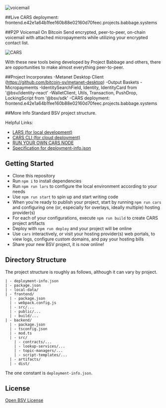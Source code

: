 ![voicemail](https://github.com/user-attachments/assets/3f1b4f17-7147-4f29-89ce-01fcba3909f6)

##Live CARS deployment:
frontend.e42e1a64b1fee160b88e02160d70feec.projects.babbage.systems

##P2P Voicemail On Bitcoin
Send encrypted, peer-to-peer, on-chain voicemail with attached micropayments while utilizing your encrypted contact list.

![CARS](https://github.com/user-attachments/assets/abb11c0b-781d-4c32-9979-4356856a7604)

With these new tools being developed by Project Babbage and others, there are opportunities to make almost everything peer-to-peer.

##Project Incorporates
-Metanet Desktop Client (https://github.com/bitcoin-sv/metanet-desktop)
-Output Baskets
-Micropaymemts
-IdentitySearchField, Identity, IdentityCard from '@bsv/identity-react'
-WalletClient, Utils, Transaction, PushDrop, LockingScript from '@bsv/sdk'
-CARS deployment: frontend.e42e1a64b1fee160b88e02160d70feec.projects.babbage.systems


##More Info
Standard BSV project structure.

Helpful Links:

- [LARS (for local development)](https://github.com/bitcoin-sv/lars)
- [CARS CLI (for cloud deployment)](https://github.com/bitcoin-sv/cars-cli)
- [RUN YOUR OWN CARS NODE](https://github.com/bitcoin-sv/cars-node)
- [Specification for deployment-info.json](https://github.com/bitcoin-sv/BRCs/blob/master/apps/0102.md)

## Getting Started

- Clone this repository
- Run `npm i` to install dependencies
- Run `npm run lars` to configure the local environment according to your needs
- Use `npm run start` to spin up and start writing code
- When you're ready to publish your project, start by running `npm run cars` and configuring one (or, especially for overlays, ideally multiple) hosting provider(s)
- For each of your configurations, execute `npm run build` to create CARS project artifacts
- Deploy with `npm run deploy` and your project will be online
- Use `cars` interactively, or visit your hosting provider(s) web portals, to view logs, configure custom domains, and pay your hosting bills
- Share your new BSV project, it is now online!

## Directory Structure

The project structure is roughly as follows, although it can vary by project.

```
| - deployment-info.json
| - package.json
| - local-data/
| - frontend/
  | - package.json
  | - webpack.config.js
  | - src/...
  | - public/...
  | - build/...
| - backend/
  | - package.json
  | - tsconfig.json
  | - mod.ts
  | - src/
    | - contracts/...
    | - lookup-services/...
    | - topic-managers/...
    | - script-templates/...
  | - artifacts/
  | - dist/
```

The one constant is `deployment-info.json`.

## License

[Open BSV License](./LICENSE.txt)
